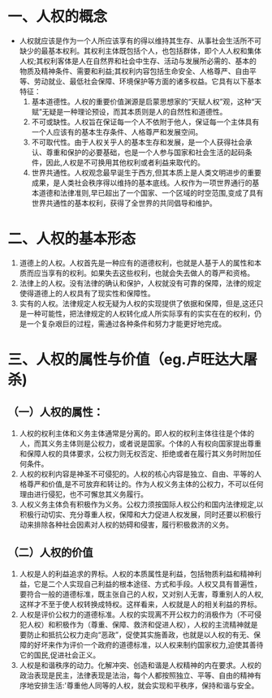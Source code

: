 # 一、人权的概念
- 人权就应该是作为一个人所应该享有的得以维持其生存、从事社会生活所不可缺少的最基本权利。其权利主体既包括个人，也包括群体，即个人人权和集体人权;其权利客体是人在自然界和社会中生存、活动与发展所必需的、基本的物质及精神条件、需要和利益;其权利内容包括生命安全、人格尊严、自由平等、劳动就业、最低社会保障、环境保护等方面的诸多权益。它具有以下基本特征：
	1. 基本道德性。人权的重要价值渊源是启蒙思想家的“天赋人权”观，这种“天赋”无疑是一种理论预设，而其本质则是人的自然性和道德性。
	2. 不可或缺性。人权旨在保证每一个人不依附于他人，保证每一个主体具有一个人应该有的基本生存条件、人格尊严和发展空间。
	3. 不可取代性。由于人权关乎人的基本生存和发展，是一个人获得社会承认、尊重和保护的必要基础，也是一个人参与国家和社会生活的起码条件，因此,人权是不可换用其他权利或者利益来取代的。
	4. 世界共通性。人权观念最早诞生于西方,但其本质上是人类文明进步的重要成果，是人类社会秩序得以维持的基本底线。人权作为一项世界通行的基本道德和法律准则,早已超出了一个国家、一个区域的时空范围,变成了具有世界共通性的基本权利，获得了全世界的共同倡导和维护。
# 二、人权的基本形态
1. 道德上的人权。人权首先是一种应有的道德权利，也就是人基于人的属性和本质而应当享有的权利。如果失去这些权利，也就会失去做人的尊严和资格。
2. 法律上的人权。没有法律的确认和保护，人权就没有可靠的保障，法律的规定使得道德上的人权具有了现实性和保障性。
3. 实有的人权。法律规定人权无疑为人权的实现提供了依据和保障，但是,这还只是一种可能性，把法律规定的人权转化成人所实际享有的实实在在的权利，仍是一个复杂艰巨的过程，需通过各种条件和努力才能更好地完成。
# 三、人权的属性与价值（eg.卢旺达大屠杀)
## （一）人权的属性：
1. 人权的权利主体和义务主体通常是分离的。即人权的权利主体往往是个体的人，而其义务主体则是公权力，或者说是国家。个体的人有权向国家提出尊重和保障人权的具体要求，公权力则无权否定、拒绝或者在履行其义务时附加任何条件。
2. 人权的权利内容是神圣不可侵犯的。人权的核心内容是独立、自由、平等的人格尊严和价值,是不可放弃和转让的。作为人权义务主体的公权力，不可以任何理由进行侵犯，也不可懈怠其义务履行。
3. 人权义务主体负有积极作为义务。公权力须按国际人权公约和国内法律规定,以积极行动切实、充分尊重人权，保障和大力促进人权发展，同时还要以积极行动来排除各种社会因素对人权的妨碍和侵害，履行积极救济的义务。
## （二）人权的价值
1. 人权是人的利益追求的界标。人权的本质属性是利益，包括物质利益和精神利益，它是二个人实现自己利益的根本途径、方式和手段。人权又具有普遍性，要符合一般的道德标准，既主张自己的人权，又对别人无害，尊重别人的人权,这样才不至于使人权转换成特权。这样看来，人权就是人的相关利益的界标。
2. 人权是评价公权力的道德标准。人权的实现离不开公权力的消极作为（不可侵犯人权）和积极作为（尊重、保障、救济和促进人权），人权的主流精神就是要防止和抵抗公权力走向“恶政”，促使其实施善政，也就是以人权的有无、保障的好坏来作为评价一个政府的道德标准，以人权来制约国家权力,迫使其善待它的国民,促进社会正义。
3. 人权是和谐秩序的动力。化解冲突、创造和谐是人权精神的内在要求。人权的政治表现是民主，法律表现是法治，每个人都按照独立、平等、自由的精神有序地安排生活:'尊重他人同等的人权，就会实现和平秩序，保持和谐与安全。